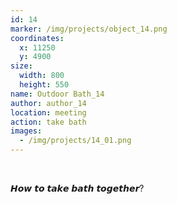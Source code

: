 ```yaml
---
id: 14
marker: /img/projects/object_14.png
coordinates:
  x: 11250
  y: 4900
size:
  width: 800
  height: 550
name: Outdoor Bath_14
author: author_14
location: meeting
action: take bath
images:
  - /img/projects/14_01.png
---
```

<br>

𝙃𝙤𝙬 𝙩𝙤 𝙩𝙖𝙠𝙚 𝙗𝙖𝙩𝙝 𝙩𝙤𝙜𝙚𝙩𝙝𝙚𝙧?

<br>

<br>